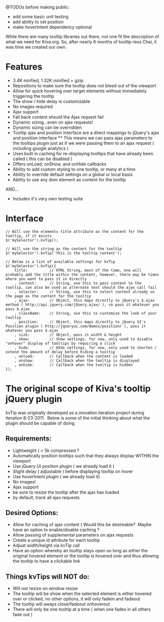 @TODOs before making public:

- add some basic unit testing
- add ability to set position
- make hoverIntent dependency optional


While there are many tooltip libraries out there, not one fit the description of what we need for Kiva.org.  So, after nearly 6 months of tooltip-less Chai, it was time we created our own.

# Features
* 3.4K minfied, 1.32K minified + gzip
* Repositions to make sure the tooltip does not bleed out of the viewport
* Allow for quick hovering over target elements without immediately triggering the tooltip
* The show / hide delay is customizable
* No images required
* Ajax support
* Fall back content should the Ajax request fail
* Dynamic sizing...even on ajax requests!
* Dynamic sizing can be overridden 
* Tooltip ajax and position Interface are a direct mappings to jQuery's ajax and position interface
**	This means we can pass ajax parameters to the tooltips plugin just as if we were passing them to an ajax request ( including google analytics )
* Uses built in caching for re-displaying tooltips that have already been called ( this can be disabled )
* Offers onLoad, onShow, and onHide callbacks
* Ability to add custom styling to one tooltip, or many at a time
* Ability to override default settings on a global or local basis
* Ability to use any dom element as content for the tooltip 

AND...
* Includes it's very own testing suite

# Interface
```
// Will use the elements title attribute as the content for the tooltip, if it exists
$('mySelector').kvTip();

// Will use the string as the content for the tooltip
$('mySelector').kvTip('This is the tooltip content'); 

// Below is a list of available settings for kvTip
$('mySelector').kvTip({
	title:			// HTML String, most of the time, one will probably add the title within the content, however, there may be times where you want to pass it in directly
	, content:		// String, use this to pass content to the tooltip, can also be used as alternate text should the ajax call fail
	, selector:		// String, use this to select content already on the page as the content for the tooltip
	, ajax:			// Object, this maps directly to jQuery's $.ajax method ( http://api.jquery.com/jQuery.ajax/ ), so pass it whatever you pass $.ajax
	, className:	// String, use this to customize the look of your tooltip
	, position:		// Object, this maps directly to jQuery UI's Position plugin ( http://jqueryui.com/demos/position/ ), pass it whatever you pass $.ajax 
	, size:			// Object, pass it width & height
	, show:			// Show settings, for now, only used to disable "onhover" display of tooltips by requiring a click
	, hide:			// HIde settings, for now, only used to shorten / extend the amount of delay before hiding a tooltip
	, onload:		// Callback when the content is loaded
	, onshow:		// Callback when the tooltip is displayed
	, onhide:		// Callback when the tooltip is hidden
});
```

# The original scope of Kiva's tooltip jQuery plugin
kvTip was originally developed as a inovation iteration project during iteration 8-23-2011.  Below is some of the initial thinking about what the plugin should be capable of doing.

## Requirements:
* Lightweight ( < 5k compressed ? 
* Automatically position tooltips such that they always display WITHIN the viewport
* Use jQuery UI position plugin ( we already load it )
* Slight delay ( adjustable ) before displaying tooltip on hover
* Use hoverIntent plugin ( we already load it)
* No images! 
* Ajax support
* be sure to resize the tooltip after the ajax has loaded
* by default, track all ajax requests

## Desired Options:
* Allow for caching of ajax content ( Would this be desireable?  Maybe have an option to enable/disable caching ?
* Allow passing of supplemental parameters on ajax requests  
* Create a unique id attribute for each tooltip
* Adjust width/height via kvTip call
* Have an option whereby an tooltip stays open so long as either the original hovered element or the tooltip is hovered over and thus allowing the tooltip to have a clickable link

## Things kvTips will NOT do:
* Will not resize on window resize
* The tooltip will be show when the selected element is either hovered over or clicked, no other options, it will only fadein and fadeout
* The tooltip will aways close/fadeout onhoverout
* There will only be one tooltip at a time ( when one fades in all others fade out )